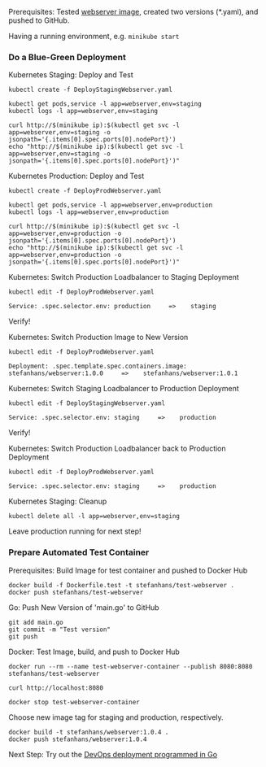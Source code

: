 Prerequisites: Tested [webserver image](../../Images/webserver), created two versions (*.yaml), and pushed to GitHub.

Having a running environment, e.g. `minikube start`

### Do a Blue-Green Deployment

Kubernetes Staging: Deploy and Test

    kubectl create -f DeployStagingWebserver.yaml
    
    kubectl get pods,service -l app=webserver,env=staging
    kubectl logs -l app=webserver,env=staging
    
    curl http://$(minikube ip):$(kubectl get svc -l app=webserver,env=staging -o jsonpath='{.items[0].spec.ports[0].nodePort}')
    echo "http://$(minikube ip):$(kubectl get svc -l app=webserver,env=staging -o jsonpath='{.items[0].spec.ports[0].nodePort}')"


Kubernetes Production: Deploy and Test

    kubectl create -f DeployProdWebserver.yaml
    
    kubectl get pods,service -l app=webserver,env=production
    kubectl logs -l app=webserver,env=production
    
    curl http://$(minikube ip):$(kubectl get svc -l app=webserver,env=production -o jsonpath='{.items[0].spec.ports[0].nodePort}')
    echo "http://$(minikube ip):$(kubectl get svc -l app=webserver,env=production -o jsonpath='{.items[0].spec.ports[0].nodePort}')"
    
    
Kubernetes: Switch Production Loadbalancer to Staging Deployment

    kubectl edit -f DeployProdWebserver.yaml
    
    Service: .spec.selector.env: production     =>    staging
    
Verify!    


Kubernetes: Switch Production Image to New Version 
  
    kubectl edit -f DeployProdWebserver.yaml
    
    Deployment: .spec.template.spec.containers.image: stefanhans/webserver:1.0.0     =>    stefanhans/webserver:1.0.1
    
Kubernetes: Switch Staging Loadbalancer to Production Deployment 

    kubectl edit -f DeployStagingWebserver.yaml
    
    Service: .spec.selector.env: staging     =>    production
    
Verify!   

Kubernetes: Switch Production Loadbalancer back to Production Deployment

    kubectl edit -f DeployProdWebserver.yaml
    
    Service: .spec.selector.env: staging     =>    production
    
Kubernetes Staging: Cleanup

    kubectl delete all -l app=webserver,env=staging
  
Leave production running for next step!


### Prepare Automated Test Container

Prerequisites: Build Image for test container and pushed to Docker Hub

    docker build -f Dockerfile.test -t stefanhans/test-webserver .
    docker push stefanhans/test-webserver   

Go: Push New Version of 'main.go' to GitHub

    git add main.go
    git commit -m "Test version"
    git push 
    
Docker: Test Image, build, and push to Docker Hub

    docker run --rm --name test-webserver-container --publish 8080:8080 stefanhans/test-webserver
    
    curl http://localhost:8080

    docker stop test-webserver-container

Choose new image tag for staging and production, respectively.

    docker build -t stefanhans/webserver:1.0.4 .
    docker push stefanhans/webserver:1.0.4

    
Next Step: Try out the [DevOps deployment programmed in Go](../../Deployments/dev-ops)
    